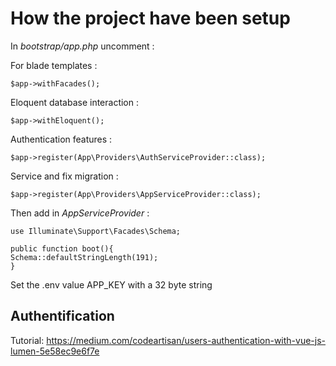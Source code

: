 # How the project have been setup

In *bootstrap/app.php* uncomment :

For blade templates :
```
$app->withFacades();
```

Eloquent database interaction :
```
$app->withEloquent();
```

Authentication features :
```
$app->register(App\Providers\AuthServiceProvider::class);
```

Service and fix migration :
```
$app->register(App\Providers\AppServiceProvider::class);
```

Then add in *AppServiceProvider* :
```
use Illuminate\Support\Facades\Schema;

public function boot(){
Schema::defaultStringLength(191);
}
```

Set the .env value APP_KEY with a 32 byte string

## Authentification

Tutorial:
https://medium.com/codeartisan/users-authentication-with-vue-js-lumen-5e58ec9e6f7e
